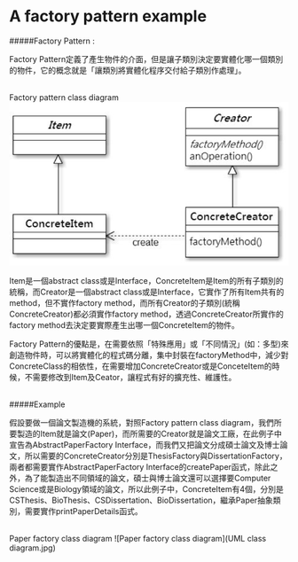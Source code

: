 A factory pattern example
=============

#####Factory Pattern :

Factory Pattern定義了產生物件的介面，但是讓子類別決定要實體化哪一個類別的物件，它的概念就是「讓類別將實體化程序交付給子類別作處理」。</br></br>

Factory pattern class diagram
![Factory pattern class diagram](basic.png)

Item是一個abstract class或是Interface，ConcreteItem是Item的所有子類別的統稱，而Creator是一個abstract class或是Interface，它實作了所有Item共有的method，但不實作factory method，而所有Creator的子類別(統稱ConcreteCreator)都必須實作factory method，透過ConcreteCreator所實作的factory method去決定要實際產生出哪一個ConcreteItem的物件。

Factory Pattern的優點是，在需要依照「特殊應用」或「不同情況」(如：多型)來創造物件時，可以將實體化的程式碼分離，集中封裝在factoryMethod中，減少對ConcreteClass的相依性，在需要增加ConcreteCreator或是ConceteItem的時候，不需要修改到Item及Ceator，讓程式有好的擴充性、維護性。</br></br>

#####Example

假設要做一個論文製造機的系統，對照Factory pattern class diagram，我們所要製造的Item就是論文(Paper)，而所需要的Creator就是論文工廠，在此例子中宣告為AbstractPaperFactory Interface，而我們又把論文分成碩士論文及博士論文，所以需要的ConcreteCreator分別是ThesisFactory與DissertationFactory，兩者都需要實作AbstractPaperFactory Interface的createPaper函式，除此之外，為了能製造出不同領域的論文，碩士與博士論文還可以選擇要Computer Science或是Biology領域的論文，所以此例子中，ConcreteItem有4個，分別是CSThesis、BioThesis、CSDissertation、BioDissertation，繼承Paper抽象類別，需要實作printPaperDetails函式。</br></br>

Paper factory class diagram
![Paper factory class diagram](UML class diagram.jpg)
